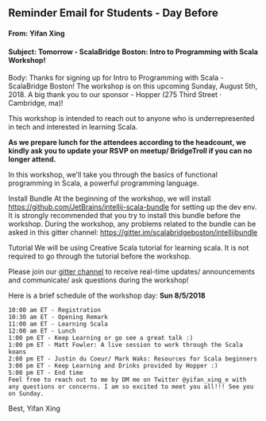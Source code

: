 ## Reminder Email for Students - Day Before


#### From: Yifan Xing

#### Subject: Tomorrow - ScalaBridge Boston: Intro to Programming with Scala Workshop!


Body:
Thanks for signing up for Intro to Programming with Scala - ScalaBridge Boston! The workshop is on this upcoming Sunday, August 5th, 2018. A big thank you to our sponsor - Hopper (275 Third Street · Cambridge, ma)!

This workshop is intended to reach out to anyone who is underrepresented in tech and interested in learning Scala.

**As we prepare lunch for the attendees according to the headcount, we kindly ask you to update your RSVP on meetup/ BridgeTroll if you can no longer attend.**

In this workshop, we'll take you through the basics of functional programming in Scala, a powerful programming language.

Install Bundle
At the beginning of the workshop, we will install https://github.com/JetBrains/intellij-scala-bundle for setting up the dev env. It is strongly recommended that you try to install this bundle before the workshop. During the workshop, any problems related to the bundle can be asked in this gitter channel: https://gitter.im/scalabridgeboston/intellijbundle

Tutorial
We will be using Creative Scala tutorial for learning scala. It is not required to go through the tutorial before the workshop.


Please join our [gitter channel](https://gitter.im/scalabridgeboston/lobby) to receive real-time updates/ announcements and communicate/ ask questions during the workshop!


Here is a brief schedule of the workshop day: **Sun 8/5/2018**

```text
10:00 am ET - Registration
10:30 am ET - Opening Remark
11:00 am ET - Learning Scala
12:00 am ET - Lunch
1:00 pm ET - Keep Learning or go see a great talk :)
1:00 pm ET - Matt Fowler: A live session to work through the Scala koans
2:00 pm ET - Justin du Coeur/ Mark Waks: Resources for Scala beginners
3:00 pm ET - Keep Learning and Drinks provided by Hopper :)
5:00 pm ET - End time
Feel free to reach out to me by DM me on Twitter @yifan_xing_e with any questions or concerns. I am so excited to meet you all!!! See you on Sunday.
```


Best,
Yifan Xing
